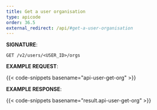 ```yaml
---
title: Get a user organisation
type: apicode
order: 36.5
external_redirect: /api/#get-a-user-organisation
---
```


**SIGNATURE**:

`GET /v2/users/<USER_ID>/orgs`

**EXAMPLE REQUEST**:

{{< code-snippets basename="api-user-get-org" >}}

**EXAMPLE RESPONSE**:

{{< code-snippets basename="result.api-user-get-org" >}}
